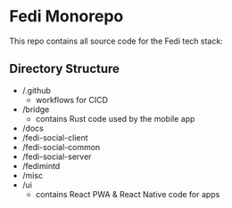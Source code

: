 # Fedi Monorepo

This repo contains all source code for the Fedi tech stack:

## Directory Structure

- /.github
  - workflows for CICD
- /bridge
  - contains Rust code used by the mobile app
- /docs
- /fedi-social-client
- /fedi-social-common
- /fedi-social-server
- /fedimintd
- /misc
- /ui
  - contains React PWA & React Native code for apps

